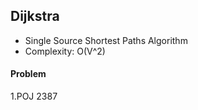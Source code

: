 ## Dijkstra

* Single Source Shortest Paths Algorithm
* Complexity: O(V^2)

#### Problem

1.POJ 2387